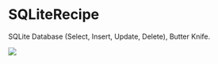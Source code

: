 # SQLiteRecipe
SQLite Database (Select, Insert, Update, Delete), Butter Knife.

<img src="https://s2.gifyu.com/images/ezgif.com-gif-maker0fdcffa4da5576e7.gif"/>
